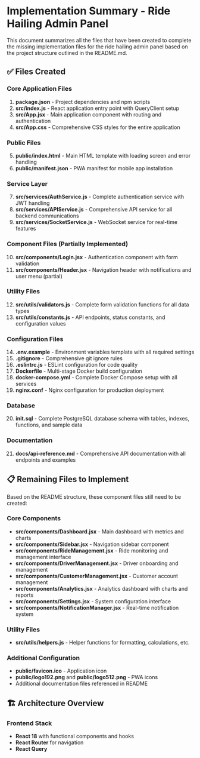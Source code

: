 # Implementation Summary - Ride Hailing Admin Panel

This document summarizes all the files that have been created to complete the missing implementation files for the ride hailing admin panel based on the project structure outlined in the README.md.

## ✅ Files Created

### Core Application Files
1. **package.json** - Project dependencies and npm scripts
2. **src/index.js** - React application entry point with QueryClient setup
3. **src/App.jsx** - Main application component with routing and authentication
4. **src/App.css** - Comprehensive CSS styles for the entire application

### Public Files
5. **public/index.html** - Main HTML template with loading screen and error handling
6. **public/manifest.json** - PWA manifest for mobile app installation

### Service Layer
7. **src/services/AuthService.js** - Complete authentication service with JWT handling
8. **src/services/APIService.js** - Comprehensive API service for all backend communications
9. **src/services/SocketService.js** - WebSocket service for real-time features

### Component Files (Partially Implemented)
10. **src/components/Login.jsx** - Authentication component with form validation
11. **src/components/Header.jsx** - Navigation header with notifications and user menu (partial)

### Utility Files
12. **src/utils/validators.js** - Complete form validation functions for all data types
13. **src/utils/constants.js** - API endpoints, status constants, and configuration values

### Configuration Files
14. **.env.example** - Environment variables template with all required settings
15. **.gitignore** - Comprehensive git ignore rules
16. **.eslintrc.js** - ESLint configuration for code quality
17. **Dockerfile** - Multi-stage Docker build configuration
18. **docker-compose.yml** - Complete Docker Compose setup with all services
19. **nginx.conf** - Nginx configuration for production deployment

### Database
20. **init.sql** - Complete PostgreSQL database schema with tables, indexes, functions, and sample data

### Documentation
21. **docs/api-reference.md** - Comprehensive API documentation with all endpoints and examples

## 📋 Remaining Files to Implement

Based on the README structure, these component files still need to be created:

### Core Components
- **src/components/Dashboard.jsx** - Main dashboard with metrics and charts
- **src/components/Sidebar.jsx** - Navigation sidebar component
- **src/components/RideManagement.jsx** - Ride monitoring and management interface
- **src/components/DriverManagement.jsx** - Driver onboarding and management
- **src/components/CustomerManagement.jsx** - Customer account management
- **src/components/Analytics.jsx** - Analytics dashboard with charts and reports
- **src/components/Settings.jsx** - System configuration interface
- **src/components/NotificationManager.jsx** - Real-time notification system

### Utility Files
- **src/utils/helpers.js** - Helper functions for formatting, calculations, etc.

### Additional Configuration
- **public/favicon.ico** - Application icon
- **public/logo192.png** and **public/logo512.png** - PWA icons
- Additional documentation files referenced in README

## 🏗️ Architecture Overview

### Frontend Stack
- **React 18** with functional components and hooks
- **React Router** for navigation
- **React Query**